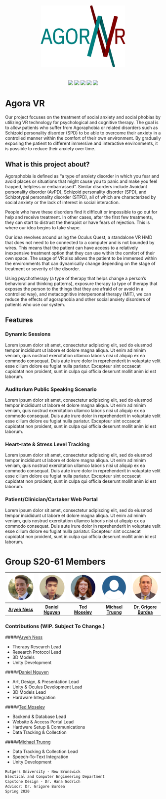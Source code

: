 
<p align="center">
<a href="https://github.com/Agora-VR"><img src="Image Assets\AgoraLogo-Transparent.png" height="200px"></a>
</p>

#
<p align="center">
<a href="https://github.com/Agora-VR/Agora-VR/releases" alt="Releases">
    <img src="https://img.shields.io/github/v/release/Agora-VR/Agora-VR?include_prereleases" /></a>

<a href="https://github.com/Agora-VR/Agora-VR/graphs/traffic" alt="Downloads">
    <img src="https://img.shields.io/github/downloads/Agora-VR/Agora-VR/total" /></a>

<a href="https://github.com/Agora-VR/Agora-VR/pulse" alt="Repo Size">
    <img src="https://img.shields.io/github/repo-size/Agora-VR/Agora-VR" /></a>

<a href="https://developer.oculus.com/quest/" alt="Repo Size">
    <img src="https://img.shields.io/static/v1?logo=oculus&label=platform&message=Oculus%20Quest&color=9517A9" /></a>

<a href="https://developer.oculus.com/distribute/accessories-guidelines-touch/?device=QUEST" alt="Repo Size">
    <img src="https://img.shields.io/static/v1?logo=oculus&label=controllers&message=Oculus%20Touch&color=9517A9" /></a>
</p>

# Agora VR
Our project focuses on the treatment of social anxiety and social phobias by utilizing VR technology for psychological and cognitive therapy. The goal is to allow patients who suffer from Agoraphobia or related disorders such as Schizoid personality disorder (SPD) to be able to overcome their anxiety in a controlled manner within the comfort of their own environment. By gradually exposing the patient to different immersive and interactive environments, it is possible to reduce their anxiety over time.

## What is this project about?
Agoraphobia is defined as “a type of anxiety disorder in which you fear and avoid places or situations that might cause you to panic and make you feel trapped, helpless or embarrassed”. Similar disorders include Avoidant personality disorder (AvPD), Schizoid personality disorder (SPD), and Schizotypal personality disorder (STPD), all of which are characterized by social anxiety or the lack of interest in social interaction.

People who have these disorders find it difficult or impossible to go out for help and receive treatment. In other cases, after the first few treatments, they can start to distrust the therapist or have fears of rejection. This is where our idea begins to take shape.

Our idea revolves around using the Oculus Quest, a standalone VR HMD that does not need to be connected to a computer and is not bounded by wires. This means that the patient can have access to a relatively inexpensive treatment option that they can use within the comfort of their own space. The usage of VR also allows the patient to be immersed within the environments that can dynamically change depending on the stage of treatment or severity of the disorder.

Using psychotherapy (a type of therapy that helps change a person’s behavioral and thinking patterns), exposure therapy (a type of therapy that exposes the person to the things that they are afraid of or avoid in a controlled way), and metacognitive interpersonal therapy (MIT), we can reduce the effects of agoraphobia and other social anxiety disorders of patients who use our system.

## Features
### Dynamic Sessions
Lorem ipsum dolor sit amet, consectetur adipiscing elit, sed do eiusmod tempor incididunt ut labore et dolore magna aliqua. Ut enim ad minim veniam, quis nostrud exercitation ullamco laboris nisi ut aliquip ex ea commodo consequat. Duis aute irure dolor in reprehenderit in voluptate velit esse cillum dolore eu fugiat nulla pariatur. Excepteur sint occaecat cupidatat non proident, sunt in culpa qui officia deserunt mollit anim id est laborum.

### Auditorium Public Speaking Scenario
Lorem ipsum dolor sit amet, consectetur adipiscing elit, sed do eiusmod tempor incididunt ut labore et dolore magna aliqua. Ut enim ad minim veniam, quis nostrud exercitation ullamco laboris nisi ut aliquip ex ea commodo consequat. Duis aute irure dolor in reprehenderit in voluptate velit esse cillum dolore eu fugiat nulla pariatur. Excepteur sint occaecat cupidatat non proident, sunt in culpa qui officia deserunt mollit anim id est laborum.

### Heart-rate & Stress Level Tracking
Lorem ipsum dolor sit amet, consectetur adipiscing elit, sed do eiusmod tempor incididunt ut labore et dolore magna aliqua. Ut enim ad minim veniam, quis nostrud exercitation ullamco laboris nisi ut aliquip ex ea commodo consequat. Duis aute irure dolor in reprehenderit in voluptate velit esse cillum dolore eu fugiat nulla pariatur. Excepteur sint occaecat cupidatat non proident, sunt in culpa qui officia deserunt mollit anim id est laborum.

### Patient/Clinician/Cartaker Web Portal
Lorem ipsum dolor sit amet, consectetur adipiscing elit, sed do eiusmod tempor incididunt ut labore et dolore magna aliqua. Ut enim ad minim veniam, quis nostrud exercitation ullamco laboris nisi ut aliquip ex ea commodo consequat. Duis aute irure dolor in reprehenderit in voluptate velit esse cillum dolore eu fugiat nulla pariatur. Excepteur sint occaecat cupidatat non proident, sunt in culpa qui officia deserunt mollit anim id est laborum.

# Group S20-61 Members
<table>
  <tr>
    <th width="20%">
        <a href="https://github.com/AryehNess"><img src="Image Assets\profile_aryeh.png"></a>
    </th>
    <th width="20%">
        <a href="https://www.linkedin.com/in/dannguyen-ce/"><img src="Image Assets\profile_dan.png"></a>
    </th>
    <th width="20%">
        <a href="https://www.linkedin.com/in/ted-moseley-6646b1192/"><img src="Image Assets\profile_ted.png"></a>
    </th>
    <th width="20%">
        <a href="https://github.com/MichaelTruongZ"><img src="Image Assets\profile_mike.png"></a>
    </th>
    <th width="20%">
        <a href="https://www.linkedin.com/in/grigore-burdea-phd-9a028340/"><img src="Image Assets\profile_burdea.png"></a>
    </th>
  </tr>
  <tr>
    <th><a href="https://github.com/AryehNess">Aryeh Ness</a></th>
    <th><a href="https://www.linkedin.com/in/dannguyen-ce/">Daniel Nguyen</a></th>
    <th><a href="https://www.linkedin.com/in/ted-moseley-6646b1192/">Ted Moseley</a></th>
    <th><a href="https://github.com/MichaelTruongZ">Michael Truong</a></th>
    <th><a href="https://www.linkedin.com/in/grigore-burdea-phd-9a028340/">Dr. Grigore Burdea</a></th>
  </tr>
</table>

### Contributions (WIP. Subject To Change.)
#####[Aryeh Ness](https://github.com/AryehNess)
 - Therapy Research Lead
 - Research Protocol Lead
 - 3D Models
 - Unity Development

#####[Daniel Nguyen](https://github.com/AryehNess)
 - Art, Design, & Presentation Lead
 - Unity & Oculus Development Lead
 - 3D Models Lead
 - Hardware Integration

#####[Ted Moseley](https://github.com/AryehNess)
 - Backend & Database Lead
 - Website & Access Portal Lead
 - Hardware Setup & Communications
 - Data Tracking & Collection

#####[Michael Truong](https://github.com/AryehNess)
 - Data Tracking & Collection Lead
 - Speech-To-Text Integration
 - Unity Development

```
Rutgers University - New Brunswick
Electical and Computer Engineering Department
Capstone Design - Dr. Hana Godrich
Advisor: Dr. Grigore Burdea
Spring 2020
```
